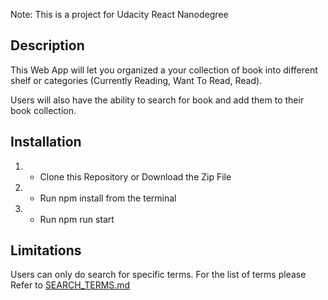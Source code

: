 Note: This is a project for Udacity React Nanodegree

## Description

This Web App will let you organized a your collection of book into different shelf or categories (Currently Reading, Want To Read, Read).

Users will also have the ability to search for book and add them to their book collection.

## Installation

1. - Clone this Repository or Download the Zip File
1. - Run npm install from the terminal
1. - Run npm run start


## Limitations

Users can only do search for specific terms. For the list of terms please Refer to [SEARCH_TERMS.md](https://github.com/kingmxiii/react-project-myread/blob/master/SEARCH_TERMS.md)
